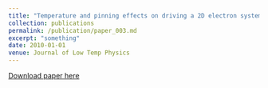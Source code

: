 ```yaml
---
title: "Temperature and pinning effects on driving a 2D electron system on a helium film: A numerical study"
collection: publications
permalink: /publication/paper_003.md
excerpt: "something"
date: 2010-01-01
venue: Journal of Low Temp Physics
---
```

[Download paper here](http://pfdamasceno.github.io/files/2010_Damasceno.pdf)
